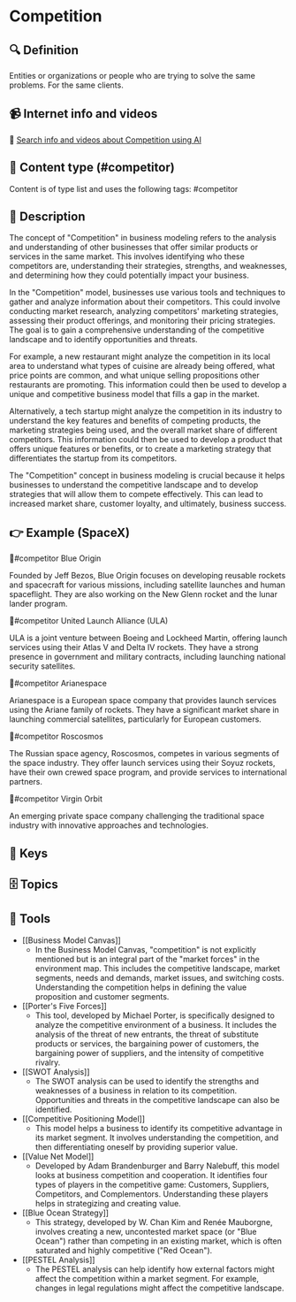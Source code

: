 
# Competition


## 🔍 Definition
Entities or organizations or people who are trying to solve the same problems. For the same clients.


## 📹 Internet info and videos
🤖 [Search info and videos about Competition using AI](https://www.perplexity.ai/search?q=videos+about+Competition:+Entities+or+organizations+or+individuals+trying+to+solve+the+same+problems.+To+the+same+clients.
)

## 📰 Content type (#competitor)
Content is of type list and uses the following tags: #competitor


## 📖 Description
The concept of "Competition" in business modeling refers to the analysis and understanding of other businesses that offer similar products or services in the same market. This involves identifying who these competitors are, understanding their strategies, strengths, and weaknesses, and determining how they could potentially impact your business.

In the "Competition" model, businesses use various tools and techniques to gather and analyze information about their competitors. This could involve conducting market research, analyzing competitors' marketing strategies, assessing their product offerings, and monitoring their pricing strategies. The goal is to gain a comprehensive understanding of the competitive landscape and to identify opportunities and threats.

For example, a new restaurant might analyze the competition in its local area to understand what types of cuisine are already being offered, what price points are common, and what unique selling propositions other restaurants are promoting. This information could then be used to develop a unique and competitive business model that fills a gap in the market.

Alternatively, a tech startup might analyze the competition in its industry to understand the key features and benefits of competing products, the marketing strategies being used, and the overall market share of different competitors. This information could then be used to develop a product that offers unique features or benefits, or to create a marketing strategy that differentiates the startup from its competitors.

The "Competition" concept in business modeling is crucial because it helps businesses to understand the competitive landscape and to develop strategies that will allow them to compete effectively. This can lead to increased market share, customer loyalty, and ultimately, business success.

## 👉 Example (SpaceX)

🏅#competitor Blue Origin

Founded by Jeff Bezos, Blue Origin focuses on developing reusable rockets and spacecraft for various missions, including satellite launches and human spaceflight. They are also working on the New Glenn rocket and the lunar lander program.

🏅#competitor United Launch Alliance (ULA)

ULA is a joint venture between Boeing and Lockheed Martin, offering launch services using their Atlas V and Delta IV rockets. They have a strong presence in government and military contracts, including launching national security satellites.

🏅#competitor Arianespace

Arianespace is a European space company that provides launch services using the Ariane family of rockets. They have a significant market share in launching commercial satellites, particularly for European customers.

🏅#competitor Roscosmos

The Russian space agency, Roscosmos, competes in various segments of the space industry. They offer launch services using their Soyuz rockets, have their own crewed space program, and provide services to international partners.

🏅#competitor Virgin Orbit

An emerging private space company challenging the traditional space industry with innovative approaches and technologies.


## 🔑 Keys



## 🗄️ Topics


## 🧰 Tools
- [[Business Model Canvas]]
  - In the Business Model Canvas, "competition" is not explicitly mentioned but is an integral part of the "market forces" in the environment map. This includes the competitive landscape, market segments, needs and demands, market issues, and switching costs. Understanding the competition helps in defining the value proposition and customer segments.
- [[Porter's Five Forces]]
  - This tool, developed by Michael Porter, is specifically designed to analyze the competitive environment of a business. It includes the analysis of the threat of new entrants, the threat of substitute products or services, the bargaining power of customers, the bargaining power of suppliers, and the intensity of competitive rivalry.
- [[SWOT Analysis]]
  - The SWOT analysis can be used to identify the strengths and weaknesses of a business in relation to its competition. Opportunities and threats in the competitive landscape can also be identified.
- [[Competitive Positioning Model]]
  - This model helps a business to identify its competitive advantage in its market segment. It involves understanding the competition, and then differentiating oneself by providing superior value.
- [[Value Net Model]]
  - Developed by Adam Brandenburger and Barry Nalebuff, this model looks at business competition and cooperation. It identifies four types of players in the competitive game: Customers, Suppliers, Competitors, and Complementors. Understanding these players helps in strategizing and creating value.
- [[Blue Ocean Strategy]]
  - This strategy, developed by W. Chan Kim and Renée Mauborgne, involves creating a new, uncontested market space (or "Blue Ocean") rather than competing in an existing market, which is often saturated and highly competitive ("Red Ocean").
- [[PESTEL Analysis]]
  - The PESTEL analysis can help identify how external factors might affect the competition within a market segment. For example, changes in legal regulations might affect the competitive landscape.
